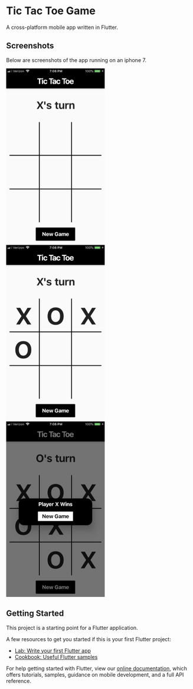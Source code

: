 # Tic Tac Toe Game

A cross-platform mobile app written in Flutter.

## Screenshots

Below are screenshots of the app running on an iphone 7.

<span>
<img src="screenshots/new_game.PNG" height="475">
<img src="screenshots/game_in_progress.PNG" height="475">
<img src="screenshots/winner.PNG" height="475">
</span>


## Getting Started

This project is a starting point for a Flutter application.

A few resources to get you started if this is your first Flutter project:

- [Lab: Write your first Flutter app](https://flutter.dev/docs/get-started/codelab)
- [Cookbook: Useful Flutter samples](https://flutter.dev/docs/cookbook)

For help getting started with Flutter, view our
[online documentation](https://flutter.dev/docs), which offers tutorials,
samples, guidance on mobile development, and a full API reference.
